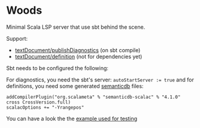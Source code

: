 Woods
=====

Minimal Scala LSP server that use sbt behind the scene.

Support:
* [textDocument/publishDiagnostics](https://microsoft.github.io/language-server-protocol/specifications/specification-3-14/#textDocument_publishDiagnostics) (on sbt compile)
* [textDocument/definition](https://microsoft.github.io/language-server-protocol/specifications/specification-3-14/#textDocument_definition) (not for dependencies yet)

Sbt needs to be configured the following:

For diagnostics, you need the sbt's server: `autoStartServer := true` and for definitions, you need some generated [semanticdb]("https://scalameta.org/docs/semanticdb/guide.html") files:
```
addCompilerPlugin("org.scalameta" % "semanticdb-scalac" % "4.1.0" cross CrossVersion.full)
scalacOptions += "-Yrangepos"
```

You can have a look the the [example used for testing]("https://github.com/tdroxler/woods/tree/master/test/resources")
